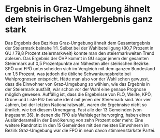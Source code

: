 # Ergebnis in Graz-Umgebung ähnelt dem steirischen Wahlergebnis ganz stark

Das Ergebnis des Bezirkes Graz-Umgebung ähnelt dem Gesamtergebnis der Steiermark beinahe 1:1. Selbst bei der Wahlbeteiligung (80,7 Prozent in GU / 79,8 Prozent steiermarkweit) konnte man den steiermarkweiten Trend ablesen. Das Ergebnis der ÖVP kommt in GU sogar jenem der gesamten Steiermark auf 0,5 Prozentpunkte am Nähesten aller steirischen Bezirke. SPÖ und FPÖ unterscheiden sich im Vergleich mit dem ganzen Bundesland um 1,5 Prozent, was jedoch die übliche Schwankungsbreite bei Wahlprognosen entspricht. Hätte man also vor der Wahl schon gewusst, dass die Einwohner von Graz-Umgebung so wählen, wie das Ergebnis in der Steiermark ausfällt, wär schon vor der Wahl eine genaue Prognose möglich gewesen. 
Auffällig ist, dass die Ergebnisse von FLÖ, Weiße, KPÖ, Grüne und Liste Pilz beinahe ident mit jenen der Steiermark sind. Vor vier Jahren, bei der letzten Nationalratswahl, waren die Ergebnsise nicht so ähnlich, wie bei diesem Urnengang. Fast alle der 13 Gemeinden (von insgesamt 36), in denen die FPÖ als Wahlsieger hervorging, haben einen Ausländeranteil in der Bevölkerung von zehn Prozent oder mehr. Eine weitere Randnotiz: In den 15  Gemeinden mit den meisten Einwohnern im Bezirk Graz-Umgebung war die FPÖ in neun davon stimmenstärkste Partei.
